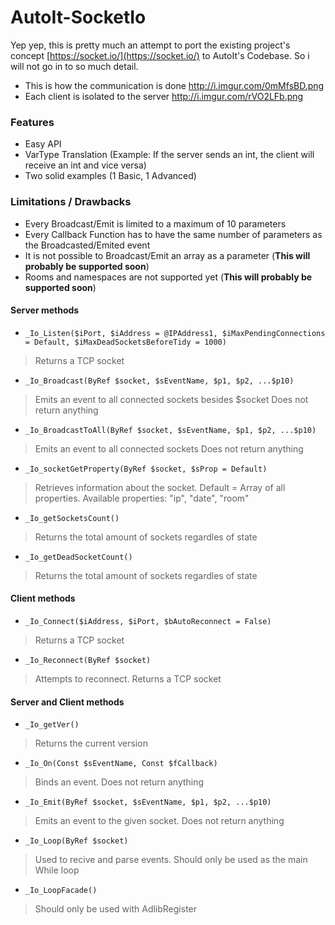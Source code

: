 # AutoIt-SocketIo

Yep yep, this is pretty much an attempt to port the existing project's concept [https://socket.io/](https://socket.io/) to AutoIt's Codebase. So i will not go in to so much detail.

 
* This is how the communication is done http://i.imgur.com/0mMfsBD.png
* Each client is isolated to the server http://i.imgur.com/rVO2LFb.png


### Features
* Easy API 
* VarType Translation (Example: If the server sends an int, the client will receive an int and vice versa)
* Two solid examples (1 Basic, 1 Advanced)

### Limitations / Drawbacks
* Every Broadcast/Emit is limited to a maximum of 10 parameters
* Every Callback Function has to have the same number of parameters as the Broadcasted/Emited event
* It is not possible to Broadcast/Emit an array as a parameter (**This will probably be supported soon**)
* Rooms and namespaces are not supported yet (**This will probably be supported soon**)


#### Server methods
* `_Io_Listen($iPort, $iAddress = @IPAddress1, $iMaxPendingConnections = Default, $iMaxDeadSocketsBeforeTidy = 1000)`

> Returns a TCP socket

* `_Io_Broadcast(ByRef $socket, $sEventName, $p1, $p2, ...$p10)`

> Emits an event to all connected sockets besides $socket
> Does not return anything

* `_Io_BroadcastToAll(ByRef $socket, $sEventName, $p1, $p2, ...$p10)`

> Emits an event to all connected sockets
> Does not return anything

* `_Io_socketGetProperty(ByRef $socket, $sProp = Default)`

> Retrieves information about the socket. Default = Array of all properties.
> Available properties: "ip", "date", "room"

* `_Io_getSocketsCount()`

> Returns the total amount of sockets regardles of state

* `_Io_getDeadSocketCount()`

> Returns the total amount of sockets regardles of state

#### Client methods
* `_Io_Connect($iAddress, $iPort, $bAutoReconnect = False)`

> Returns a TCP socket

* `_Io_Reconnect(ByRef $socket)`

 > Attempts to reconnect.
 > Returns a TCP socket

#### Server and Client methods
* `_Io_getVer()`

> Returns the current version

* `_Io_On(Const $sEventName, Const $fCallback)`

> Binds an event.
> Does not return anything

* `_Io_Emit(ByRef $socket, $sEventName, $p1, $p2, ...$p10)`

> Emits an event to the given socket.
> Does not return anything

* `_Io_Loop(ByRef $socket)`

> Used to recive and parse events.
> Should only be used as the main While loop

* `_Io_LoopFacade()`
> Should only be used with AdlibRegister
